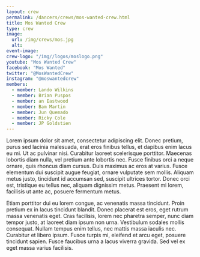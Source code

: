 ```yaml
---
layout: crew
permalink: /dancers/crews/mos-wanted-crew.html
title: Mos Wanted Crew
type: crew
image: 
  url: /img/crews/mos.jpg
  alt: 
event-image: 
crew-logo: "/img//logos/moslogo.png"
youtube: "Mos Wanted Crew"
facebook: "Mos Wanted"
twitter: "@MosWantedCrew"
instagram: "@moswantedcrew"
members:
  - member: Lando Wilkins
  - member: Brian Puspos
  - member: an Eastwood
  - member: Bam Martin
  - member: Jun Quemado
  - member: Ricky Cole
  - member: JP Goldstien
---
```


Lorem ipsum dolor sit amet, consectetur adipiscing elit. Donec pretium, purus sed lacinia malesuada, erat eros finibus tellus, et dapibus enim lacus eu mi. Ut ac pulvinar nisi. Curabitur laoreet scelerisque porttitor. Maecenas lobortis diam nulla, vel pretium ante lobortis nec. Fusce finibus orci a neque ornare, quis rhoncus diam cursus. Duis maximus ac eros at varius. Fusce elementum dui suscipit augue feugiat, ornare vulputate sem mollis. Aliquam metus justo, tincidunt id accumsan sed, suscipit ultrices tortor. Donec orci est, tristique eu tellus nec, aliquam dignissim metus. Praesent mi lorem, facilisis ut ante ac, posuere fermentum metus.

Etiam porttitor dui eu lorem congue, ac venenatis massa tincidunt. Proin pretium ex in lacus tincidunt blandit. Donec placerat est eros, eget rutrum massa venenatis eget. Cras facilisis, lorem nec pharetra semper, nunc diam tempor justo, at laoreet diam ipsum non urna. Vestibulum sodales mollis consequat. Nullam tempus enim tellus, nec mattis massa iaculis nec. Curabitur et libero ipsum. Fusce turpis mi, eleifend et arcu eget, posuere tincidunt sapien. Fusce faucibus urna a lacus viverra gravida. Sed vel ex eget massa varius facilisis.